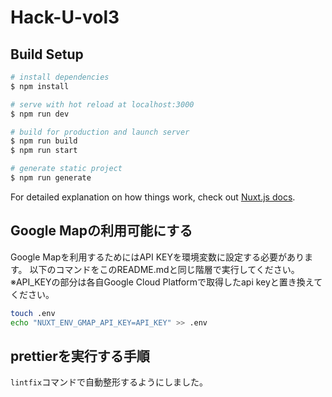 # Hack-U-vol3

## Build Setup

```bash
# install dependencies
$ npm install

# serve with hot reload at localhost:3000
$ npm run dev

# build for production and launch server
$ npm run build
$ npm run start

# generate static project
$ npm run generate
```

For detailed explanation on how things work, check out [Nuxt.js docs](https://nuxtjs.org).

## Google Mapの利用可能にする
Google Mapを利用するためにはAPI KEYを環境変数に設定する必要があります。
以下のコマンドをこのREADME.mdと同じ階層で実行してください。
※API_KEYの部分は各自Google Cloud Platformで取得したapi keyと置き換えてください。

```.sh
touch .env 
echo "NUXT_ENV_GMAP_API_KEY=API_KEY" >> .env
```

## prettierを実行する手順
`lintfix`コマンドで自動整形するようにしました。